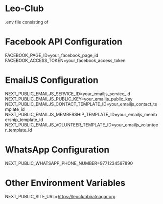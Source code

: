 # Leo-Club



.env file consisting of
# Facebook API Configuration
FACEBOOK_PAGE_ID=your_facebook_page_id
FACEBOOK_ACCESS_TOKEN=your_facebook_access_token

# EmailJS Configuration
NEXT_PUBLIC_EMAILJS_SERVICE_ID=your_emailjs_service_id
NEXT_PUBLIC_EMAILJS_PUBLIC_KEY=your_emailjs_public_key
NEXT_PUBLIC_EMAILJS_CONTACT_TEMPLATE_ID=your_emailjs_contact_template_id
NEXT_PUBLIC_EMAILJS_MEMBERSHIP_TEMPLATE_ID=your_emailjs_membership_template_id
NEXT_PUBLIC_EMAILJS_VOLUNTEER_TEMPLATE_ID=your_emailjs_volunteer_template_id

# WhatsApp Configuration
NEXT_PUBLIC_WHATSAPP_PHONE_NUMBER=9771234567890

# Other Environment Variables
NEXT_PUBLIC_SITE_URL=https://leoclubbiratnagar.org
